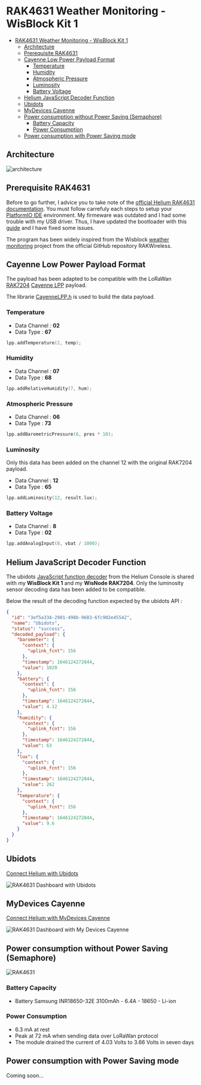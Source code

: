 # RAK4631 Weather Monitoring - WisBlock Kit 1

- [RAK4631 Weather Monitoring - WisBlock Kit 1](#rak4631-weather-monitoring---wisblock-kit-1)
  - [Architecture](#architecture)
  - [Prerequisite RAK4631](#prerequisite-rak4631)
  - [Cayenne Low Power Payload Format](#cayenne-low-power-payload-format)
    - [Temperature](#temperature)
    - [Humidity](#humidity)
    - [Atmospheric Pressure](#atmospheric-pressure)
    - [Luminosity](#luminosity)
    - [Battery Voltage](#battery-voltage)
  - [Helium JavaScript Decoder Function](#helium-javascript-decoder-function)
  - [Ubidots](#ubidots)
  - [MyDevices Cayenne](#mydevices-cayenne)
  - [Power consumption without Power Saving (Semaphore)](#power-consumption-without-power-saving-semaphore)
    - [Battery Capacity](#battery-capacity)
    - [Power Consumption](#power-consumption)
  - [Power consumption with Power Saving mode](#power-consumption-with-power-saving-mode)
 

## Architecture

![architecture](./docs/gallery/Architecture.png)

## Prerequisite RAK4631

Before to go further, I advice you to take note of the [official Helium RAK4631 documentation](https://docs.helium.com/use-the-network/devices/development/rakwireless/wisblock-4631/). You must follow carrefuly each steps to setup your [PlatformIO IDE](https://docs.helium.com/use-the-network/devices/development/rakwireless/wisblock-463/platformio/) environment.
My firmeware was outdated and I had some trouble with my USB driver. Thus, I have updated the bootloader with this [guide](https://forum.rakwireless.com/t/bootloader-fails-to-upgrade-via-ble/4193/3) and I have fixed some issues.              

The program has been widely inspired from the Wisblock [weather monitoring](https://github.com/RAKWireless/WisBlock/tree/master/examples/RAK4630/solutions/Weather_Monitoring) project from the official GitHub repository RAKWireless.

## Cayenne Low Power Payload Format

The payload has been adapted to be compatible with the LoRaWan [RAK7204](https://store.rakwireless.com/products/rak7204-lpwan-environmental-node) [Cayenne LPP](https://developers.mydevices.com/cayenne/docs/lora/#lora-cayenne-low-power-payload) payload.

The librarie [CayenneLPP.h](https://github.com/ElectronicCats/CayenneLPP) is used to build the data payload.

### Temperature

- Data Channel : **02**
- Data Type : **67**

``` C
lpp.addTemperature(2, temp);
```
### Humidity

- Data Channel : **07**
- Data Type : **68**

``` C
lpp.addRelativeHumidity(7, hum);
```

### Atmospheric Pressure

- Data Channel : **06**
- Data Type : **73**

``` C
lpp.addBarometricPressure(6, pres * 10);
```
### Luminosity

Only this data has been added on the channel 12 with the original RAK7204 payload.      

- Data Channel : **12**
- Data Type : **65**

``` C
lpp.addLuminosity(12, result.lux);
```
### Battery Voltage

- Data Channel : **8**
- Data Type : **02**

``` C
lpp.addAnalogInput(8, vbat / 1000);
```

## Helium JavaScript Decoder Function

The ubidots [JavaScript function decoder](https://gist.github.com/vhuynen/4147d0d65edb16d525ade26eb0dfb34a) from the Helium Console is shared with my **WisBlock Kit 1** and my **WisNode RAK7204**. Only the luminosity sensor decoding data has been added to be compatible.

Below the result of the decoding function expected by the ubidots API :

``` json
{
  "id": "3ef5a334-2901-498b-9683-6fc902e45542",
  "name": "Ubidots",
  "status": "success",
  "decoded_payload": {
    "barometer": {
      "context": {
        "uplink_fcnt": 156
      },
      "timestamp": 1646124272844,
      "value": 1020
    },
    "battery": {
      "context": {
        "uplink_fcnt": 156
      },
      "timestamp": 1646124272844,
      "value": 4.12
    },
    "humidity": {
      "context": {
        "uplink_fcnt": 156
      },
      "timestamp": 1646124272844,
      "value": 63
    },
    "lux": {
      "context": {
        "uplink_fcnt": 156
      },
      "timestamp": 1646124272844,
      "value": 262
    },
    "temperature": {
      "context": {
        "uplink_fcnt": 156
      },
      "timestamp": 1646124272844,
      "value": 9.6
    }
  }
}
```

## Ubidots

[Connect Helium with Ubidots](https://help.ubidots.com/en/articles/5008195-plugins-connect-helium-with-ubidots)

![RAK4631 Dashboard with Ubidots](./docs/gallery/ubidots.png)

## MyDevices Cayenne

[Connect Helium with MyDevices Cayenne](https://docs.helium.com/use-the-network/console/integrations/mydevices-cayenne/)

![RAK4631 Dashboard with My Devices Cayenne](./docs/gallery/my_devices_cayenne.png)

## Power consumption without Power Saving (Semaphore)

![RAK4631](./docs/gallery/Battery_Voltage_Without_Power_Saving.png)

### Battery Capacity

- Battery Samsung INR18650-32E 3100mAh - 6.4A - 18650 - Li-ion

### Power Consumption 

- 6.3 mA at rest  
- Peak at 72 mA when sending data over LoRaWan protocol
- The module drained the current of 4.03 Volts to 3.66 Volts in seven days

## Power consumption with Power Saving mode

Coming soon...